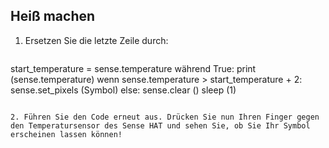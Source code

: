 ## Heiß machen

1. Ersetzen Sie die letzte Zeile durch:
    
    ```python
start_temperature = sense.temperature während True: print (sense.temperature) wenn sense.temperature > start_temperature + 2: sense.set_pixels (Symbol) else: sense.clear () sleep (1)
```

2. Führen Sie den Code erneut aus. Drücken Sie nun Ihren Finger gegen den Temperatursensor des Sense HAT und sehen Sie, ob Sie Ihr Symbol erscheinen lassen können!